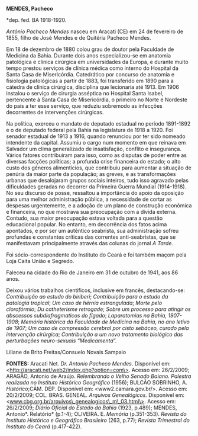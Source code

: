 **MENDES, Pacheco**

\*dep. fed. BA 1918-1920.

*Antônio Pacheco Mendes* nasceu em Aracati (CE) em 24 de fevereiro de
1855, filho de José Mendes e de Quitéria Pacheco Mendes.

Em 18 de dezembro de 1880 colou grau de doutor pela Faculdade de
Medicina da Bahia. Durante dois anos especializou-se em anatomia
patológica e clínica cirúrgica em universidades da Europa, e durante
muito tempo prestou serviços de clínica médica como interno do Hospital
da Santa Casa de Misericórdia. Catedrático por concurso de anatomia e
fisiologia patológicas a partir de 1883, foi transferido em 1890 para a
cátedra de clínica cirúrgica, disciplina que lecionaria até 1913. Em
1906 instalou o serviço de cirurgia asséptica no Hospital Santa Isabel,
pertencente à Santa Casa de Misericórdia, o primeiro no Norte e Nordeste
do país a ter esse serviço, que reduziu sobremodo as infecções
decorrentes de intervenções cirúrgicas.

Na política, exerceu o mandato de deputado estadual no período 1891-1892
e o de deputado federal pela Bahia na legislatura de 1918 a 1920. Foi
senador estadual de 1913 a 1916, quando renunciou por ter sido nomeado
intendente da capital. Assumiu o cargo num momento em que reinava em
Salvador um clima generalizado de insatisfação, conflito e insegurança.
Vários fatores contribuíram para isso, como as disputas de poder entre
as diversas facções políticas; a profunda crise financeira do estado; o
alto custo dos gêneros alimentícios, que contribuiu para aumentar a
situação de penúria da maior parte da população; as greves, e as
transformações urbanas que desalojaram grupos sociais inteiros, tudo
isso agravado pelas dificuldades geradas no decorrer da Primeira Guerra
Mundial (1914-1918). No seu discurso de posse, ressaltou a importância
do apoio da oposição para uma melhor administração pública, a
necessidade de cortar as despesas urgentemente, e a adoção de um plano
de construção econômica e financeira, no que mostrava sua preocupação
com a dívida externa. Contudo, sua maior preocupação estava voltada para
a questão educacional popular. No entanto, em decorrência dos fatos
acima apontados, e por ser um autêntico seabrista, sua administração
sofreu profundas e constantes críticas das correntes anti-seabristas,
que se manifestavam principalmente através das colunas do jornal *A
Tarde.*

Foi sócio-correspondente do Instituto do Ceará e foi também maçom pela
Loja Caita União e Segredo.

Faleceu na cidade do Rio de Janeiro em 31 de outubro de 1941, aos 86
anos.

Deixou vários trabalhos científicos, inclusive em francês,
destacando-se: *Contribuição ao estudo do biriberi*; *Contribuição para
o estudo da patologia tropical*; *Um caso de hérnia estrangulada*;
*Morte pelo clorofórmio*; *Du catheterisme retrogade*; *Sobre um
processo para atingir os abscessos subdiafragmaticos do fígado*;
*Laparatomias na Bahia, 1907-1908*; *Memória histórica da Faculdade de
Medicina na Bahia, no ano letivo de 1907*; *Um caso de compressão
cerebral por cisto sebáceo, curado pela intervenção cirúrgica*;
*Contribuição a um novo tratamento biológico das perturbações
neuro-sexuais “Medicamenta*”.

Liliane de Brito Freitas/Consuelo Novais Sampaio

**FONTES:** Aracati Net. *Dr. Antonio Pacheco Mendes*. Disponível em:
\<http://aracati.net/web2/index.php?option=com\>. Acesso em: 26/2/2009;
ARAGÃO, Antonio de Araújo. *Relembrando o Velho Senado Baiano. Palestra
realizada no Instituto Histórico Geográfico* (1956); BULCÃO SOBRINHO, A.
*Histórico*;CÂM. DEP. Disponível em: \<www2.camara.gov.br/\>. Acesso em:
20/2/2009; COL. BRAS. GENEAL. *Arquivos Genealógicos.* Disponível em:
\<www.cbg.org.br/arquivos\_genealogicos\_m\_03.html\>. Acesso em:
26/2/2009; *Diário Oficial do Estado da Bahia* (1923, p.489); MENDES,
Antonio*. Relatório* (p.1-4); OLIVEIRA. E. *Memória* (p.351-353).
*Revista do Instituto Histórico e Geográfico Brasileiro* (263, p.77);
*Revista Trimestral do Instituto do Ceará* (p.417-422).
